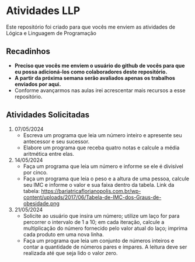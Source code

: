 # Atividades LLP

Este repositório foi criado para que vocês me enviem as atividades de Lógica e Linguagem de Programação

## Recadinhos

- **Preciso que vocês me enviem o usuário do github de vocês para que eu possa adicioná-los como colaboradores deste repositório.**
- **A partir da próxima semana serão avaliados apenas os trabalhos enviados por aqui.**
- Conforme avançarmos nas aulas irei acrescentar mais recursos a esse repositório.

## Atividades Solicitadas

1. 07/05/2024
   - Escreva um programa que leia um número inteiro e apresente seu antecessor e seu sucessor.
    - Elabore um programa que receba quatro notas e calcule a média aritmética entre elas.
2. 14/05/2024
   - Faça um programa que leia um número e informe se ele é divisível por cinco.
   - Faça um programa que leia o peso e a altura de uma pessoa, calcule seu IMC e informe o valor e sua faixa dentro da tabela. Link da tabela: https://bariatricaflorianopolis.com.br/wp-content/uploads/2017/06/Tabela-de-IMC-dos-Graus-de-obesidade.png
3. 21/05/2024
   - Solicite ao usuário que insira um número; utilize um laço for para percorrer o intervalo de 1 a 10; em cada iteração, calcule a multiplicação do número fornecido pelo valor atual do laço; imprima cada produto em uma nova linha. 
   - Faça um programa que leia um conjunto de números inteiros e contar a quantidade de números pares e ímpares. A leitura deve ser realizada até que seja lido o valor zero.
